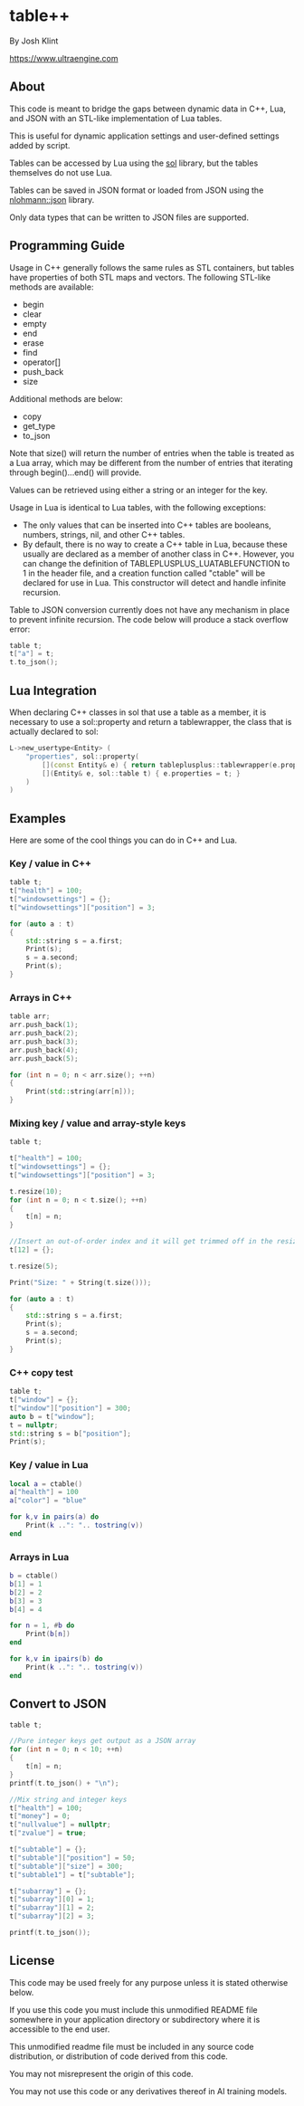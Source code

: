 # table++

By Josh Klint

https://www.ultraengine.com

## About

This code is meant to bridge the gaps between dynamic data in C++, Lua, and JSON with an STL-like implementation of Lua tables.

This is useful for dynamic application settings and user-defined settings added by script.

Tables can be accessed by Lua using the [sol](https://github.com/ThePhD/sol2) library, but the tables themselves do not use Lua.

Tables can be saved in JSON format or loaded from JSON using the [nlohmann::json](https://github.com/nlohmann/json) library.

Only data types that can be written to JSON files are supported.

## Programming Guide

Usage in C++ generally follows the same rules as STL containers, but tables have properties of both STL maps and vectors. The following STL-like methods are available:

- begin
- clear
- empty
- end
- erase
- find
- operator[]
- push_back
- size

Additional methods are below:

- copy
- get_type
- to_json

Note that size() will return the number of entries when the table is treated as a Lua array, which may be different from the number of entries that iterating through begin()...end() will provide.

Values can be retrieved using either a string or an integer for the key.

Usage in Lua is identical to Lua tables, with the following exceptions:
- The only values that can be inserted into C++ tables are booleans, numbers, strings, nil, and other C++ tables.
- By default, there is no way to create a C++ table in Lua, because these usually are declared as a member of another class in C++. However, you can change the definition of TABLEPLUSPLUS_LUATABLEFUNCTION to 1 in the header file, and a creation function called "ctable" will be declared for use in Lua. This constructor will detect and handle infinite recursion.

Table to JSON conversion currently does not have any mechanism in place to prevent infinite recursion. The code below will produce a stack overflow error:

```c++
table t;
t["a"] = t;
t.to_json();
```

## Lua Integration

When declaring C++ classes in sol that use a table as a member, it is necessary to use a sol::property and return a tablewrapper, the class that is actually declared to sol:

```c++
L->new_usertype<Entity> (
	"properties", sol::property(
		[](const Entity& e) { return tableplusplus::tablewrapper(e.properties); },
		[](Entity& e, sol::table t) { e.properties = t; }
	)
)
```

## Examples

Here are some of the cool things you can do in C++ and Lua.

### Key / value in C++

```c++
table t;
t["health"] = 100;
t["windowsettings"] = {};
t["windowsettings"]["position"] = 3;

for (auto a : t)
{
    std::string s = a.first;
    Print(s);
    s = a.second;
    Print(s);
}
```

###  Arrays in C++

```c++
table arr;
arr.push_back(1);
arr.push_back(2);
arr.push_back(3);
arr.push_back(4);
arr.push_back(5);

for (int n = 0; n < arr.size(); ++n)
{
    Print(std::string(arr[n]));
}
```
### Mixing key / value and array-style keys

```c++
table t;

t["health"] = 100;
t["windowsettings"] = {};
t["windowsettings"]["position"] = 3;

t.resize(10);
for (int n = 0; n < t.size(); ++n)
{
    t[n] = n;
}

//Insert an out-of-order index and it will get trimmed off in the resize call
t[12] = {};

t.resize(5);

Print("Size: " + String(t.size()));

for (auto a : t)
{
    std::string s = a.first;
    Print(s);
    s = a.second;
    Print(s);
}
```

### C++ copy test

```c++
table t;
t["window"] = {};
t["window"]["position"] = 300;
auto b = t["window"];
t = nullptr;
std::string s = b["position"];
Print(s);
```

###  Key / value in Lua

```lua
local a = ctable()
a["health"] = 100
a["color"] = "blue"

for k,v in pairs(a) do
	Print(k ..": ".. tostring(v))
end
```

### Arrays in Lua

```lua
b = ctable()
b[1] = 1
b[2] = 2
b[3] = 3
b[4] = 4

for n = 1, #b do
	Print(b[n])
end

for k,v in ipairs(b) do
	Print(k ..": ".. tostring(v))
end
```

## Convert to JSON

```c++
table t;

//Pure integer keys get output as a JSON array
for (int n = 0; n < 10; ++n)
{
    t[n] = n;
}
printf(t.to_json() + "\n");

//Mix string and integer keys
t["health"] = 100;
t["money"] = 0;
t["nullvalue"] = nullptr;
t["zvalue"] = true;

t["subtable"] = {};
t["subtable"]["position"] = 50;
t["subtable"]["size"] = 300;
t["subtable1"] = t["subtable"];

t["subarray"] = {};
t["subarray"][0] = 1;
t["subarray"][1] = 2;
t["subarray"][2] = 3;

printf(t.to_json());
```

## License

This code may be used freely for any purpose unless it is stated otherwise below.

If you use this code you must include this unmodified README file somewhere in your application directory or subdirectory where it is accessible to the end user.

This unmodified readme file must be included in any source code distribution, or distribution of code derived from this code.

You may not misrepresent the origin of this code.

You may not use this code or any derivatives thereof in AI training models.
